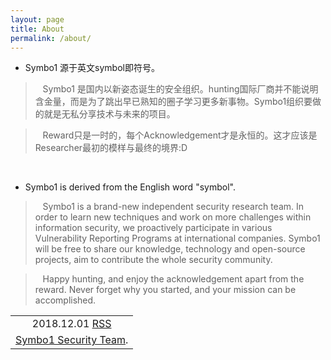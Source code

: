 ```yaml
---
layout: page
title: About
permalink: /about/
---
```


* Symbo1 源于英文symbol即符号。

> &nbsp;&nbsp;&nbsp;Symbo1 是国内以新姿态诞生的安全组织。hunting国际厂商并不能说明含金量，而是为了跳出早已熟知的圈子学习更多新事物。Symbo1组织要做的就是无私分享技术与未来的项目。

> &nbsp;&nbsp;&nbsp;Reward只是一时的，每个Acknowledgement才是永恒的。这才应该是Researcher最初的模样与最终的境界:D

<br>

* Symbo1 is derived from the English word "symbol".

> &nbsp;&nbsp;&nbsp;Symbo1 is a brand-new independent security research team. In order to learn new techniques and work on more challenges within information security, we proactively participate in various Vulnerability Reporting Programs at international companies. Symbo1 will be free to share our knowledge, technology and open-source projects, aim to contribute the whole security community.

> &nbsp;&nbsp;&nbsp;Happy hunting, and enjoy the acknowledgement apart from the reward. Never forget why you started, and your mission can be accomplished.

<div align="right">
<table>
  <tr>
    <td align="center">2018.12.01&nbsp;<a href="/feed.xml" target="_blank">RSS</a></td>
  </tr>
  <tr>
    <td align="right"><a href="mailto:root@symbo1.com" target="_blank">Symbo1 Security Team</a>.</td>
  </tr>
</table>
</div>